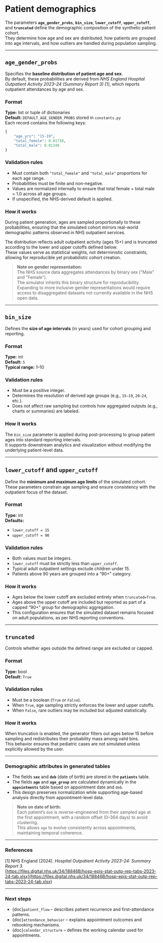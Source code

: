# Patient demographics

The parameters **`age_gender_probs`**, **`bin_size`**, **`lower_cutoff`**, **`upper_cutoff`**, and **`truncated`** define the demographic composition of the synthetic patient cohort.  
They determine how age and sex are distributed, how patients are grouped into age intervals, and how outliers are handled during population sampling.

---

## `age_gender_probs`

Specifies the **baseline distribution of patient age and sex**.  
By default, these probabilities are derived from *NHS England Hospital Outpatient Activity 2023–24 (Summary Report 3)* [1], which reports outpatient attendances by age and sex.

### Format
**Type:** list or tuple of dictionaries  
**Default:** `DEFAULT_AGE_GENDER_PROBS` stored in `constants.py`  
Each record contains the following keys:
```python
{
    "age_yrs": "15-19",
    "total_female": 0.01738,
    "total_male": 0.01348
}
```

### Validation rules
- Must contain both `"total_female"` and `"total_male"` proportions for each age range.  
- Probabilities must be finite and non-negative.  
- Values are normalized internally to ensure that total female + total male = 1.0 across all age groups.  
- If unspecified, the NHS-derived default is applied.

### How it works
During patient generation, ages are sampled proportionally to these probabilities, ensuring that the simulated cohort mirrors real-world demographic patterns observed in NHS outpatient services.

The distribution reflects adult outpatient activity (ages 15+) and is truncated according to the lower and upper cutoffs defined below.  
These values serve as statistical weights, not deterministic constraints, allowing for reproducible yet probabilistic cohort creation.

> **Note on gender representation:**  
> The NHS source data aggregates attendances by binary sex ("Male" and "Female").  
> The simulator inherits this binary structure for reproducibility.  
> Expanding to more inclusive gender representations would require access to disaggregated datasets not currently available in the NHS open data.

---

## `bin_size`

Defines the **size of age intervals** (in years) used for cohort grouping and reporting.

### Format
**Type:** int  
**Default:** `5`  
**Typical range:** 1–10  

### Validation rules
- Must be a positive integer.  
- Determines the resolution of derived age groups (e.g., `15–19`, `20–24`, etc.).  
- Does not affect raw sampling but controls how aggregated outputs (e.g., charts or summaries) are labeled.

### How it works
The `bin_size` parameter is applied during post-processing to group patient ages into standard reporting intervals.  
It supports downstream analytics and visualization without modifying the underlying patient-level data.

---

## `lower_cutoff` and `upper_cutoff`

Define the **minimum and maximum age limits** of the simulated cohort.  
These parameters constrain age sampling and ensure consistency with the outpatient focus of the dataset.

### Format
**Type:** int  
**Defaults:**  
- `lower_cutoff = 15`  
- `upper_cutoff = 90`  

### Validation rules
- Both values must be integers.  
- `lower_cutoff` must be strictly less than `upper_cutoff`.  
- Typical adult outpatient settings exclude children under 15.  
- Patients above 90 years are grouped into a “90+” category.

### How it works
- Ages below the lower cutoff are excluded entirely when `truncated=True`.  
- Ages above the upper cutoff are included but reported as part of a capped “90+” group for demographic aggregation.  
- This configuration ensures that the simulated dataset remains focused on adult populations, as per NHS reporting conventions.

---

## `truncated`

Controls whether ages outside the defined range are excluded or capped.

### Format
**Type:** bool  
**Default:** `True`  

### Validation rules
- Must be a boolean (`True` or `False`).  
- When `True`, age sampling strictly enforces the lower and upper cutoffs.  
- When `False`, rare outliers may be included but adjusted statistically.

### How it works
When truncation is enabled, the generator filters out ages below 15 before sampling and redistributes their probability mass among valid bins.  
This behavior ensures that pediatric cases are not simulated unless explicitly allowed by the user.

---

### Demographic attributes in generated tables

- The fields **`sex`** and **`dob`** (date of birth) are stored in the **`patients`** table.  
- The fields **`age`** and **`age_group`** are calculated dynamically in the **`appointments`** table based on appointment date and `dob`.  
- This design preserves normalization while supporting age-based analysis directly from appointment-level data.

> **Note on date of birth:**  
> Each patient’s `dob` is reverse-engineered from their sampled age at the first appointment, with a random offset (0–364 days) to avoid clustering.  
> This allows `age` to evolve consistently across appointments, maintaining temporal coherence.

---

### References

[1] NHS England (2024). *Hospital Outpatient Activity 2023–24: Summary Report 3.*  
[https://files.digital.nhs.uk/34/18846B/hosp-epis-stat-outp-rep-tabs-2023-24-tab.xlsx](https://files.digital.nhs.uk/34/18846B/hosp-epis-stat-outp-rep-tabs-2023-24-tab.xlsx)

---

### Next steps

- {doc}`patient_flow` – describes patient recurrence and first-attendance patterns.  
- {doc}`attendance_behavior` – explains appointment outcomes and rebooking mechanisms.  
- {doc}`calendar_structure` – defines the working calendar used for appointments.

